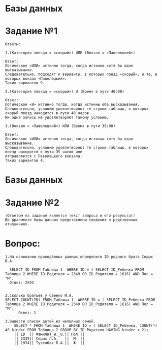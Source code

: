 
# Базы данных

# Задание №1
    Ответы:
    
    1.(Категория поезда = «скорый») ИЛИ (Вокзал = «Павелецкий»)

    Ответ:
    Логическое «ИЛИ» истинно тогда, когда истиннo хотя бы одно высказывание. 
    Следовательно, подходят и варианты, в которых поезд «скорый», и те, в которых вокзал «Павелецкий».
    Таких вариантов 9.

    2.(Категория поезда = «скорый») И (Время в пути 40:00)

    Ответ:
    Логическое «И» истинно тогда, когда истинны оба высказывания. 
    Следовательно, условию удовлетворяют те строки таблицы, в которых скорый поезд находится в пути 40 часов. 
    Ни одна запись не удовлетворяют такому условию.
    
    3.(Вокзал = «Павелецкий») ИЛИ (Время в пути 35:00)

    Ответ:
    Логическое «ИЛИ» истинно тогда, когда истинны хотя бы одно высказывание.
    Следовательно, условию удовлетворяют те строки таблицы, в которых поезд находится в пути 35 часов или 
    отправляется с Павелецкого вокзала. 
    Таких вариантов 4.
        

# Базы данных

# Задание №2
    (Ответом на задание является текст запроса и его результат)
    Во фрагменте базы данных представлены сведения о родственных отношениях. 

# Вопрос:
    1.На основании приведённых данных определите ID родного брата Седых В.А.

      SELECT ID FROM Таблица 1  WHERE ID = ( SELECT ID_Ребенка FROM Таблица 2 WHERE ID_Родителя = 2349 OR ID_Родителя = 1616) AND Пол = "М";
      Ответ: 2593
   

    2.Сколько братьев у Саенко М.А.
    SELECT COUNT(ID) FROM Таблица 1  WHERE ID = ( SELECT ID_Ребенка FROM Таблица 2 WHERE ID_Родителя = 2349 OR ID_Родителя = 1616) AND Пол = "М";
          Ответ: 1

    3.Вывести список детей из неполных семей.
        SELECT * FROM Таблица 1  WHERE ID = ( SELECT ID_Ребенка, COUNT(*) AS kinder FROM Таблица 2 GROUP BY ID_Родителя HAVING kinder < 2);
        || ID  || Фамилия_И._О.|| Пол ||
        || 2339|| Седых Л.А.   ||  М  ||
        || 1974|| Тузенбах П.А.||  Ж  ||


